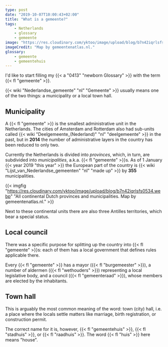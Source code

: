 ```yaml
---
type: post
date: "2019-10-07T10:00:43+02:00"
title: "What is a gemeente?"
tags:
    - Netherlands
    - glossary
    - gemeente
image: "https://res.cloudinary.com/yktoo/image/upload/blog/b7n42iqrlsfs0534.webp"
imageCredit: "Map by gemeentenatlas.nl."
glossary:
    - gemeente
    - gemeentehuis
---
```


I'd like to start filling my {{< a "0413" "newborn Glossary" >}} with the term {{< fl "gemeente" >}}.

<!--more-->

{{< wiki "Nederlandse_gemeente" "nl" "Gemeente" >}} usually means one of the two things: a municipality or a local town hall.

## Municipality

A {{< fl "gemeente" >}} is the smallest administrative unit in the Netherlands. The cities of Amsterdam and Rotterdam also had sub-units called {{< wiki "Deelgemeente_(Nederland)" "nl" "deelgemeente" >}} in the past, but in **2014** the number of administrative layers in the country has been reduced to only two.

Currently the Netherlands is divided into *provinces*, which, in turn, are subdivided into *municipalities*, a.k.a. {{< fl "gemeente" >}}s. As of 1 January {{< year 2019 "this year" >}} the European part of the country is {{< wiki "Lijst_van_Nederlandse_gemeenten" "nl" "made up" >}} by **355** municipalities.

{{< imgfig "https://res.cloudinary.com/yktoo/image/upload/blog/b7n42iqrlsfs0534.webp" "All continental Dutch provinces and municipalities. Map by gemeentenatlas.nl." >}}

Next to these continental units there are also three Antilles territories, which bear a special status.

## Local council

There was a specific purpose for splitting up the country into {{< fl "gemeente" >}}s: each of them has a local government that defines rules applicable there.

Every {{< fl "gemeente" >}} has a mayor ({{< fl "burgemeester" >}}), a number of aldermen ({{< fl "wethouders" >}}) representing a local legislative body, and a council ({{< fl "gemeenteraad" >}}), whose members are elected by the inhabitants.

## Town hall

This is arguably the most common meaning of the word: town (city) hall, i.e. a place where the locals settle matters like marriage, birth registration, or construction permit.

The correct name for it is, however, {{< fl "gemeentehuis" >}}, {{< fl "stadhuis" >}}, or {{< fl "raadhuis" >}}. The word {{< fl "huis" >}} here means "house".
